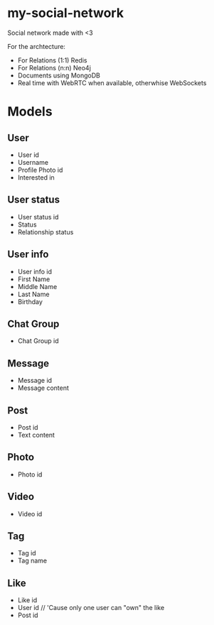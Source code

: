 # my-social-network
Social network made with &lt;3

For the archtecture:
 - For Relations (1:1) Redis
 - For Relations (n:n) Neo4j
 - Documents using MongoDB
 - Real time with WebRTC when available, otherwhise WebSockets
 
# Models

## User
  - User id
  - Username
  - Profile Photo id
  - Interested in 

## User status
  - User status id
  - Status
  - Relationship status
  
## User info 
  - User info id
  - First Name
  - Middle Name
  - Last Name
  - Birthday

## Chat Group
  - Chat Group id

## Message 
  - Message id
  - Message content

## Post
  - Post id
  - Text content
  
## Photo 
  - Photo id

## Video 
  - Video id

## Tag
  - Tag id
  - Tag name

## Like 
  - Like id
  - User id // 'Cause only one user can "own" the like
  - Post id
